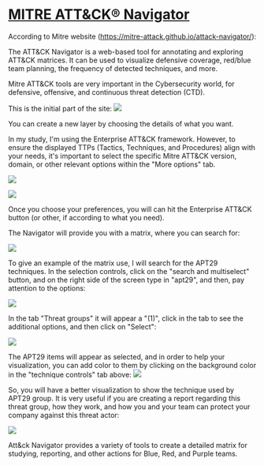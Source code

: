 # [MITRE ATT&CK® Navigator](http://attack.mitre.org/)

According to Mitre website (https://mitre-attack.github.io/attack-navigator/):

The ATT&CK Navigator is a web-based tool for annotating and exploring ATT&CK matrices. It can be used to visualize defensive coverage, red/blue team planning, the frequency of detected techniques, and more.



Mitre ATT&CK tools are very important in the Cybersecurity world, for defensive,  offensive, and continuous threat detection (CTD).



This is the initial part of the site:
![](C:\Users\Pimenta\AppData\Roaming\marktext\images\2024-06-09-16-56-39-image.png)

You can create a new layer by choosing the details of what you want.

In my study, I'm using the Enterprise ATT&CK framework. However, to ensure the displayed TTPs (Tactics, Techniques, and Procedures) align with your needs, it's important to select the specific Mitre ATT&CK version, domain, or other relevant options within the "More options" tab.

![](C:\Users\Pimenta\AppData\Roaming\marktext\images\2024-06-09-17-00-15-image.png)

![](C:\Users\Pimenta\AppData\Roaming\marktext\images\2024-06-09-17-04-21-image.png)

Once you choose your preferences, you will can hit the Enterprise ATT&CK button (or other, if according to what you need).

The Navigator will provide you with a matrix, where you can search for:

![](C:\Users\Pimenta\AppData\Roaming\marktext\images\2024-06-09-17-06-49-image.png)

To give an example of the matrix use, I will search for the APT29 techniques. In the selection controls, click on the "search and multiselect" button, and on the right side of the screen type in "apt29", and then, pay attention to the options:

![](C:\Users\Pimenta\AppData\Roaming\marktext\images\2024-06-09-17-11-02-image.png)

In the tab "Threat groups" it will appear a "(1)", click in the tab to see the additional options, and then click on "Select":

![](C:\Users\Pimenta\AppData\Roaming\marktext\images\2024-06-09-17-13-25-image.png)

The APT29 items will appear as selected, and in order to help your visualization, you can add color to them by clicking on the background color in the "technique controls" tab above:
![](C:\Users\Pimenta\AppData\Roaming\marktext\images\2024-06-09-17-14-43-image.png)

So, you will have a better visualization to show the technique used by APT29 group. It is very useful if you are creating a report regarding this threat group, how they work, and how you and your team can protect your company against this threat actor: 

![](C:\Users\Pimenta\AppData\Roaming\marktext\images\2024-06-09-17-15-44-image.png)

Att&ck Navigator provides a variety of tools to create a detailed matrix for studying, reporting, and other actions for Blue, Red, and Purple teams.
